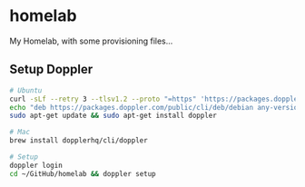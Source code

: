 # homelab

My Homelab, with some provisioning files...

## Setup Doppler

```sh
# Ubuntu
curl -sLf --retry 3 --tlsv1.2 --proto "=https" 'https://packages.doppler.com/public/cli/gpg.DE2A7741A397C129.key' | sudo apt-key add -
echo "deb https://packages.doppler.com/public/cli/deb/debian any-version main" | sudo tee /etc/apt/sources.list.d/doppler-cli.list
sudo apt-get update && sudo apt-get install doppler

# Mac
brew install dopplerhq/cli/doppler

# Setup
doppler login
cd ~/GitHub/homelab && doppler setup
```
